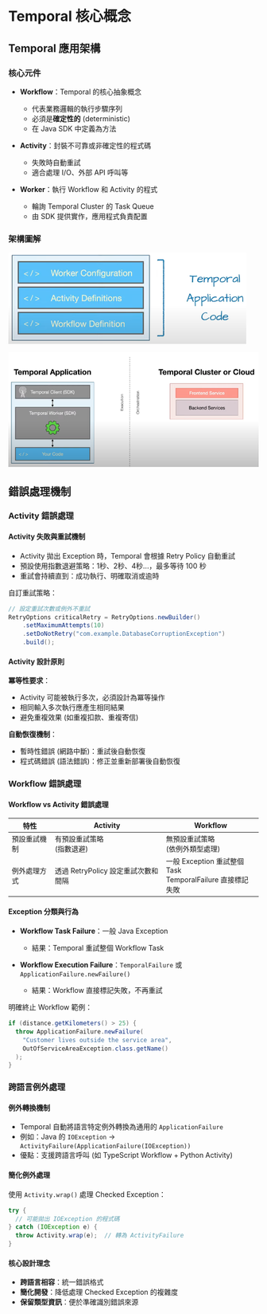 # Temporal 核心概念

## Temporal 應用架構

### 核心元件

- **Workflow**：Temporal 的核心抽象概念
    - 代表業務邏輯的執行步驟序列
    - 必須是**確定性的** (deterministic)
    - 在 Java SDK 中定義為方法

- **Activity**：封裝不可靠或非確定性的程式碼
    - 失敗時自動重試
    - 適合處理 I/O、外部 API 呼叫等

- **Worker**：執行 Workflow 和 Activity 的程式
    - 輪詢 Temporal Cluster 的 Task Queue
    - 由 SDK 提供實作，應用程式負責配置

### 架構圖解

![Temporal 應用架構](01_01.png)

![應用程式與 Cluster 的關係](01_05.png)

## 錯誤處理機制

### Activity 錯誤處理

#### Activity 失敗與重試機制

- Activity 拋出 Exception 時，Temporal 會根據 Retry Policy 自動重試
- 預設使用指數退避策略：1秒、2秒、4秒...，最多等待 100 秒
- 重試會持續直到：成功執行、明確取消或逾時

自訂重試策略：

```java
// 設定重試次數或例外不重試
RetryOptions criticalRetry = RetryOptions.newBuilder()
    .setMaximumAttempts(10)
    .setDoNotRetry("com.example.DatabaseCorruptionException")
    .build();
```

#### Activity 設計原則

**冪等性要求**：

- Activity 可能被執行多次，必須設計為冪等操作
- 相同輸入多次執行應產生相同結果
- 避免重複效果 (如重複扣款、重複寄信)

**自動恢復機制**：

- 暫時性錯誤 (網路中斷)：重試後自動恢復
- 程式碼錯誤 (語法錯誤)：修正並重新部署後自動恢復

### Workflow 錯誤處理

#### Workflow vs Activity 錯誤處理

| 特性 | Activity | Workflow |
| ---- | -------- | -------- |
| 預設重試機制 | 有預設重試策略<br>(指數退避) | 無預設重試策略<br>(依例外類型處理) |
| 例外處理方式 | 透過 RetryPolicy 設定重試次數和間隔 | 一般 Exception 重試整個 Task<br>TemporalFailure 直接標記失敗 |

#### Exception 分類與行為

- **Workflow Task Failure**：一般 Java Exception
    - 結果：Temporal 重試整個 Workflow Task

- **Workflow Execution Failure**：`TemporalFailure` 或 `ApplicationFailure.newFailure()`
    - 結果：Workflow 直接標記失敗，不再重試

明確終止 Workflow 範例：

```java
if (distance.getKilometers() > 25) {
  throw ApplicationFailure.newFailure(
    "Customer lives outside the service area",
    OutOfServiceAreaException.class.getName()
  );
}
```

### 跨語言例外處理

#### 例外轉換機制

- Temporal 自動將語言特定例外轉換為通用的 `ApplicationFailure`
- 例如：Java 的 `IOException` → `ActivityFailure(ApplicationFailure(IOException))`
- 優點：支援跨語言呼叫 (如 TypeScript Workflow + Python Activity)

#### 簡化例外處理

使用 `Activity.wrap()` 處理 Checked Exception：

```java
try {
  // 可能拋出 IOException 的程式碼
} catch (IOException e) {
  throw Activity.wrap(e);  // 轉為 ActivityFailure
}
```

#### 核心設計理念

- **跨語言相容**：統一錯誤格式
- **簡化開發**：降低處理 Checked Exception 的複雜度
- **保留類型資訊**：便於準確識別錯誤來源
